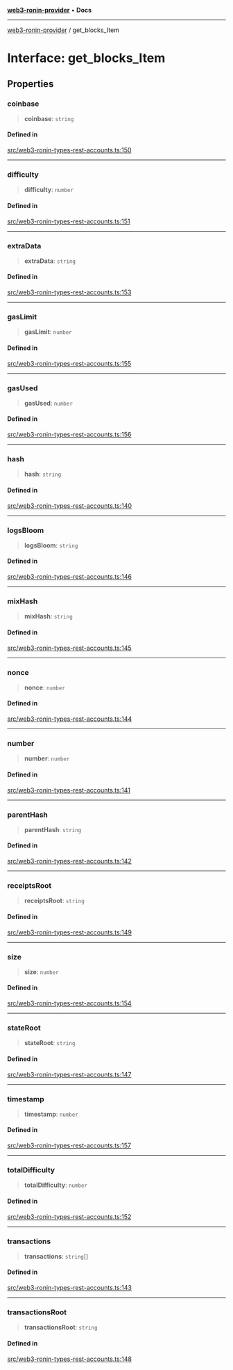 [**web3-ronin-provider**](../README.md) • **Docs**

***

[web3-ronin-provider](../globals.md) / get\_blocks\_Item

# Interface: get\_blocks\_Item

## Properties

### coinbase

> **coinbase**: `string`

#### Defined in

[src/web3-ronin-types-rest-accounts.ts:150](https://github.com/chuacw/web3-ronin-provider/blob/8f8ec8edfaa82f0741161cc9ab238177f2999ade/src/web3-ronin-types-rest-accounts.ts#L150)

***

### difficulty

> **difficulty**: `number`

#### Defined in

[src/web3-ronin-types-rest-accounts.ts:151](https://github.com/chuacw/web3-ronin-provider/blob/8f8ec8edfaa82f0741161cc9ab238177f2999ade/src/web3-ronin-types-rest-accounts.ts#L151)

***

### extraData

> **extraData**: `string`

#### Defined in

[src/web3-ronin-types-rest-accounts.ts:153](https://github.com/chuacw/web3-ronin-provider/blob/8f8ec8edfaa82f0741161cc9ab238177f2999ade/src/web3-ronin-types-rest-accounts.ts#L153)

***

### gasLimit

> **gasLimit**: `number`

#### Defined in

[src/web3-ronin-types-rest-accounts.ts:155](https://github.com/chuacw/web3-ronin-provider/blob/8f8ec8edfaa82f0741161cc9ab238177f2999ade/src/web3-ronin-types-rest-accounts.ts#L155)

***

### gasUsed

> **gasUsed**: `number`

#### Defined in

[src/web3-ronin-types-rest-accounts.ts:156](https://github.com/chuacw/web3-ronin-provider/blob/8f8ec8edfaa82f0741161cc9ab238177f2999ade/src/web3-ronin-types-rest-accounts.ts#L156)

***

### hash

> **hash**: `string`

#### Defined in

[src/web3-ronin-types-rest-accounts.ts:140](https://github.com/chuacw/web3-ronin-provider/blob/8f8ec8edfaa82f0741161cc9ab238177f2999ade/src/web3-ronin-types-rest-accounts.ts#L140)

***

### logsBloom

> **logsBloom**: `string`

#### Defined in

[src/web3-ronin-types-rest-accounts.ts:146](https://github.com/chuacw/web3-ronin-provider/blob/8f8ec8edfaa82f0741161cc9ab238177f2999ade/src/web3-ronin-types-rest-accounts.ts#L146)

***

### mixHash

> **mixHash**: `string`

#### Defined in

[src/web3-ronin-types-rest-accounts.ts:145](https://github.com/chuacw/web3-ronin-provider/blob/8f8ec8edfaa82f0741161cc9ab238177f2999ade/src/web3-ronin-types-rest-accounts.ts#L145)

***

### nonce

> **nonce**: `number`

#### Defined in

[src/web3-ronin-types-rest-accounts.ts:144](https://github.com/chuacw/web3-ronin-provider/blob/8f8ec8edfaa82f0741161cc9ab238177f2999ade/src/web3-ronin-types-rest-accounts.ts#L144)

***

### number

> **number**: `number`

#### Defined in

[src/web3-ronin-types-rest-accounts.ts:141](https://github.com/chuacw/web3-ronin-provider/blob/8f8ec8edfaa82f0741161cc9ab238177f2999ade/src/web3-ronin-types-rest-accounts.ts#L141)

***

### parentHash

> **parentHash**: `string`

#### Defined in

[src/web3-ronin-types-rest-accounts.ts:142](https://github.com/chuacw/web3-ronin-provider/blob/8f8ec8edfaa82f0741161cc9ab238177f2999ade/src/web3-ronin-types-rest-accounts.ts#L142)

***

### receiptsRoot

> **receiptsRoot**: `string`

#### Defined in

[src/web3-ronin-types-rest-accounts.ts:149](https://github.com/chuacw/web3-ronin-provider/blob/8f8ec8edfaa82f0741161cc9ab238177f2999ade/src/web3-ronin-types-rest-accounts.ts#L149)

***

### size

> **size**: `number`

#### Defined in

[src/web3-ronin-types-rest-accounts.ts:154](https://github.com/chuacw/web3-ronin-provider/blob/8f8ec8edfaa82f0741161cc9ab238177f2999ade/src/web3-ronin-types-rest-accounts.ts#L154)

***

### stateRoot

> **stateRoot**: `string`

#### Defined in

[src/web3-ronin-types-rest-accounts.ts:147](https://github.com/chuacw/web3-ronin-provider/blob/8f8ec8edfaa82f0741161cc9ab238177f2999ade/src/web3-ronin-types-rest-accounts.ts#L147)

***

### timestamp

> **timestamp**: `number`

#### Defined in

[src/web3-ronin-types-rest-accounts.ts:157](https://github.com/chuacw/web3-ronin-provider/blob/8f8ec8edfaa82f0741161cc9ab238177f2999ade/src/web3-ronin-types-rest-accounts.ts#L157)

***

### totalDifficulty

> **totalDifficulty**: `number`

#### Defined in

[src/web3-ronin-types-rest-accounts.ts:152](https://github.com/chuacw/web3-ronin-provider/blob/8f8ec8edfaa82f0741161cc9ab238177f2999ade/src/web3-ronin-types-rest-accounts.ts#L152)

***

### transactions

> **transactions**: `string`[]

#### Defined in

[src/web3-ronin-types-rest-accounts.ts:143](https://github.com/chuacw/web3-ronin-provider/blob/8f8ec8edfaa82f0741161cc9ab238177f2999ade/src/web3-ronin-types-rest-accounts.ts#L143)

***

### transactionsRoot

> **transactionsRoot**: `string`

#### Defined in

[src/web3-ronin-types-rest-accounts.ts:148](https://github.com/chuacw/web3-ronin-provider/blob/8f8ec8edfaa82f0741161cc9ab238177f2999ade/src/web3-ronin-types-rest-accounts.ts#L148)
